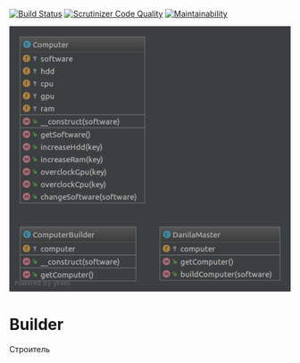 [![Build Status](https://travis-ci.org/Jagepard/PhpDesignPatterns-Builder.svg?branch=master)](https://travis-ci.org/Jagepard/PhpDesignPatterns-Builder)
[![Scrutinizer Code Quality](https://scrutinizer-ci.com/g/Jagepard/PhpDesignPatterns-Builder/badges/quality-score.png?b=master)](https://scrutinizer-ci.com/g/Jagepard/PhpDesignPatterns-Builder/?branch=master)
[![Maintainability](https://api.codeclimate.com/v1/badges/235097ae981987dd308a/maintainability)](https://codeclimate.com/github/Jagepard/PhpDesignPatterns-Builder/maintainability)

![Builder](https://github.com/Jagepard/PhpDesignPatterns-Builder/blob/master/Builder.png?raw=true "Builder")

# Builder
Строитель
